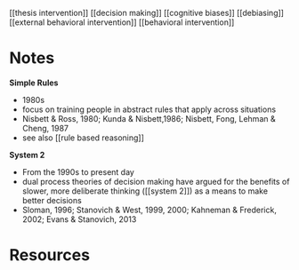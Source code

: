[[thesis intervention]]
[[decision making]]
[[cognitive biases]]
[[debiasing]]
[[external behavioral intervention]]
[[behavioral intervention]]

# Notes
**Simple Rules**
- 1980s
- focus on training people in abstract rules that apply across situations
- Nisbett & Ross, 1980; Kunda & Nisbett,1986; Nisbett, Fong, Lehman & Cheng, 1987
- see also [[rule based reasoning]]

**System 2**
- From the 1990s to present day
- dual process theories of decision making have argued for the benefits of slower, more deliberate thinking ([[system 2]]) as a means to make better decisions
- Sloman, 1996; Stanovich & West, 1999, 2000; Kahneman & Frederick, 2002; Evans & Stanovich, 2013

# Resources